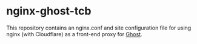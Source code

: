 nginx-ghost-tcb
===============

This repository contains an nginx.conf and site configuration file for using nginx (with Cloudflare) as a front-end proxy for [Ghost](http://ghost.org).
